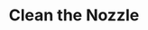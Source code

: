 ---
tag: g012
codes:
- G12
title: Clean the Nozzle
long: 'Start the nozzle cleaning process. Three types of cleaning patterns are supported:
  straight strokes, zigzags and circles. This feature requires a dedicated cleaning
  area on or outside the bed, but within reach of the nozzle. The pattern may be repeated
  as many times as desired.

'
notes:
- Default behavior is defined by `NOZZLE_CLEAN_STROKES`, `NOZZLE_CLEAN_START_POINT`,
  `NOZZLE_CLEAN_END_POINT`, `NOZZLE_CLEAN_TRIANGLES`, `NOZZLE_CLEAN_CIRCLE_MIDDLE`,
  `NOZZLE_CLEAN_CIRCLE_RADIUS` and `NOZZLE_CLEAN_GOBACK`.
- With `NOZZLE_CLEAN_GOBACK` enabled, the nozzle automatically returns to the XYZ
  position before `G12`.
parameters:
- tag: P
  optional: true
  description: Pattern style selection
  values:
  - tag: 0
    description: Stroke straight back and forth
  - tag: 1
    description: Move in a zigzag pattern
  - tag: 2
    description: Move in a circular pattern
- tag: R
  optional: true
  description: Radius of nozzle cleaning circle
  values:
  - tag: radius
    type: float
- tag: S
  optional: true
  description: Number of repetitions of the pattern
  values:
  - tag: count
    type: int
- tag: T
  type: int
  optional: true
  description: Number of triangles in the zigzag pattern
  values:
  - tag: count
    type: int
example: 
examples:
- pre: The most basic example is to use the command without any arguments, this will
    default to a stroke based pattern which will be stroked `NOZZLE_CLEAN_STROKES`
    times.
  code: G12 ; stroke pattern (default)
- pre: To generate a three triangle zig-zag pattern which will be stroked one time
    use the following command.
  code: G12 P1 S1 T3 ; zig-zag pattern with 3 triangles
- pre: To generate a 10mm radius circle which will be stroked one time use the following
    command.
  code: G12 P2 S1 R10 ; 10mm circle
---